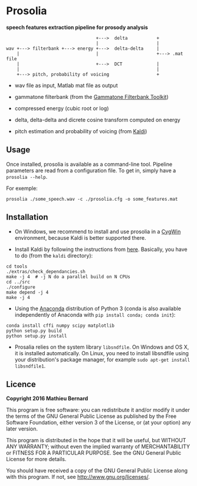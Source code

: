 # Prosolia

**speech features extraction pipeline for prosody analysis**

``` text
                                  +--->  delta           +
                                  |                      |
wav +---> filterbank +---> energy +--->  delta-delta     |
    |                             |                      +---> .mat file
    |                             +--->  DCT             |
    |                                                    |
    +---> pitch, probability of voicing                  +
```

* wav file as input, Matlab mat file as output

* gammatone filterbank (from the
  [Gammatone Filterbank Toolkit](https://github.com/detly/gammatone))

* compressed energy (cubic root or log)

* delta, delta-delta and dicrete cosine transform computed on energy

* pitch estimation and probability of voicing (from
  [Kaldi](http://kaldi-asr.org))


## Usage

Once installed, prosolia is available as a command-line tool. Pipeline
parameters are read from a configuration file. To get in, simply have
a `prosolia --help`.

For exemple:

``` shell
prosolia ./some_speech.wav -c ./prosolia.cfg -o some_features.mat
```

## Installation

* On Windows, we recommend to install and use prosolia in a
  [CygWin](https://cygwin.com) environment, because Kaldi is better
  supported there.

* Install Kaldi by following the instructions from
  [here](http://kaldi-asr.org/doc/install.html). Basically, you have
  to do (from the `kaldi` directory):

``` shell
cd tools
./extras/check_dependancies.sh
make -j 4  # -j N do a parallel build on N CPUs
cd ../src
./configure
make depend -j 4
make -j 4
```

* Using the [Anaconda](http://continuum.io/downloads) distribution of
  Python 3 (conda is also available independently of Anaconda with
  `pip install conda; conda init`):

``` shell
conda install cffi numpy scipy matplotlib
python setup.py build
python setup.py install
```

* Prosalia relies on the system library `libsndfile`. On Windows and
  OS X, it is installed automatically. On Linux, you need to install
  libsndfile using your distribution's package manager, for example
  `sudo apt-get install libsndfile1`.

## Licence

**Copyright 2016 Mathieu Bernard**

This program is free software: you can redistribute it and/or modify
it under the terms of the GNU General Public License as published by
the Free Software Foundation, either version 3 of the License, or
(at your option) any later version.

This program is distributed in the hope that it will be useful,
but WITHOUT ANY WARRANTY; without even the implied warranty of
MERCHANTABILITY or FITNESS FOR A PARTICULAR PURPOSE.  See the
GNU General Public License for more details.

You should have received a copy of the GNU General Public License
along with this program. If not, see <http://www.gnu.org/licenses/>.
